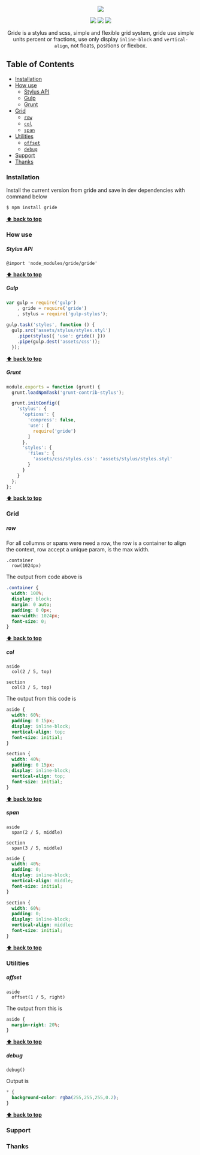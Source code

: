 
<p align="center">
  <img src="https://github.com/guuibayer/gride/blob/gh-pages/src/img/logo.png">
</p>

<p align="center">
  <a href="https://gitter.im/gride-grid/Lobby"><img src="https://img.shields.io/badge/gitter-join%20chat-1dce73.svg"></a>
  <a href="https://badge.fury.io/js/gride"><img src="https://badge.fury.io/js/gride.svg"></a> 
  <a href="https://github.com/guuibayer/gride/blob/master/LICENSE.md"><img src="https://img.shields.io/badge/licence-MIT-blue.svg"></a>
</p>

<p align="center">
  Gride is a stylus and scss, simple and flexible grid system, gride use simple units percent or fractions, use only display  <code>inline-block</code> and <code>vertical-align</code>, not floats, positions or flexbox.
</p>

## Table of Contents
- [Installation](#installation)
- [How use](#how)
  - [Stylus API](#stylus)
  - [Gulp](#gulp)
  - [Grunt](#grunt)
- [Grid](#grid)
  - [`row`](#row)
  - [`col`](#col)
  - [`span`](#span)
- [Utilities](#utilities)
  - [`offset`](#offset)
  - [`debug`](#debug)
- [Support](#support)
- [Thanks](#thanks)

### Installation

Install the current version from gride and save in dev dependencies with command below

```bash
$ npm install gride
```

**[:arrow_up: back to top](#table-of-contents)**
&nbsp;

### How use

##### Stylus API

```stylus
@import 'node_modules/gride/gride'
```

**[:arrow_up: back to top](#table-of-contents)**
&nbsp;

##### Gulp

```javascript
var gulp = require('gulp')
    , gride = require('gride')
    , stylus = require('gulp-stylus');
    
gulp.task('styles', function () { 
  gulp.src('assets/stylus/styles.styl') 
    .pipe(stylus({ 'use': gride() })) 
    .pipe(gulp.dest('assets/css')); 
  });
```

**[:arrow_up: back to top](#table-of-contents)**
&nbsp;

##### Grunt

```javascript
module.exports = function (grunt) {
  grunt.loadNpmTask('grunt-contrib-stylus');

  grunt.initConfig({
    'stylus': {
      'options': {
        'compress': false,
        'use': [
          require('gride')
        ]
      },
      'styles': {
        'files': {
          'assets/css/styles.css': 'assets/stylus/styles.styl'
        }
      }
    }
  };
};
```

**[:arrow_up: back to top](#table-of-contents)**
&nbsp;

### Grid

##### row

For all collumns or spans were need a row, the row is a container to align the context, row accept a unique param, is the max width. 

```stylus
.container
  row(1024px)
```

The output from code above is

```css
.container {
  width: 100%;
  display: block;
  margin: 0 auto;
  padding: 0 0px;
  max-width: 1024px;
  font-size: 0;
}
```

**[:arrow_up: back to top](#table-of-contents)**
&nbsp;

##### col

```stylus
aside
  col(2 / 5, top)
  
section
  col(3 / 5, top)
```

The output from this code is

```css
aside {
  width: 60%;
  padding: 0 15px;
  display: inline-block;
  vertical-align: top;
  font-size: initial;
}

section {
  width: 40%;
  padding: 0 15px;
  display: inline-block;
  vertical-align: top;
  font-size: initial;
}
```

**[:arrow_up: back to top](#table-of-contents)**
&nbsp;

##### span

```stylus
aside
  span(2 / 5, middle)
  
section
  span(3 / 5, middle)
```

```css
aside {
  width: 40%;
  padding: 0;
  display: inline-block;
  vertical-align: middle;
  font-size: initial;
}

section {
  width: 60%;
  padding: 0;
  display: inline-block;
  vertical-align: middle;
  font-size: initial;
}
```

**[:arrow_up: back to top](#table-of-contents)**
&nbsp;

### Utilities

##### offset

```stylus
aside
  offset(1 / 5, right)
```

The output from this is

```css
aside {
  margin-right: 20%; 
}
```


**[:arrow_up: back to top](#table-of-contents)**
&nbsp;

##### debug

```stylus
debug()
```

Output is

```css
* {
  background-color: rgba(255,255,255,0.2);
}
```

**[:arrow_up: back to top](#table-of-contents)**
&nbsp;

### Support

### Thanks
